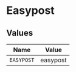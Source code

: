 # Easypost


## Values

| Name       | Value      |
| ---------- | ---------- |
| `EASYPOST` | easypost   |